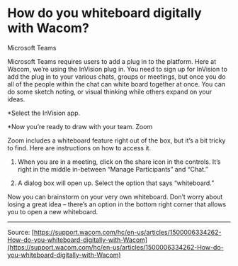# How do you whiteboard digitally with Wacom?

Microsoft Teams


Microsoft Teams requires users to add a plug in to the platform. Here at Wacom, we’re using the InVision plug in. You need to sign up for InVision to add the plug in to your various chats, groups or meetings, but once you do all of the people within the chat can white board together at once. You can do some sketch noting, or visual thinking while others expand on your ideas.



*Select the InVision app.



*Now you’re ready to draw with your team.
Zoom


Zoom includes a whiteboard feature right out of the box, but it’s a bit tricky to find. Here are instructions on how to access it.


1. When you are in a meeting, click on the share icon in the controls. It’s right in the middle in-between “Manage Participants” and “Chat.”



2. A dialog box will open up. Select the option that says “whiteboard.”



Now you can brainstorm on your very own whiteboard. Don’t worry about losing a great idea – there’s an option in the bottom right corner that allows you to open a new whiteboard.

---
Source: [https://support.wacom.com/hc/en-us/articles/1500006334262-How-do-you-whiteboard-digitally-with-Wacom](https://support.wacom.com/hc/en-us/articles/1500006334262-How-do-you-whiteboard-digitally-with-Wacom)

